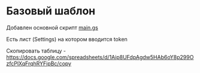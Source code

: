 # Базовый шаблон
Добавлен основной скрипт [main.gs](/main.gs)

Есть лист (Settings) на котором вводится token

Скопировать таблицу - https://docs.google.com/spreadsheets/d/1Aip8UFdpAgdw5HAb6oY8p299OzfcPlXqFrqhRYFipBc/copy
